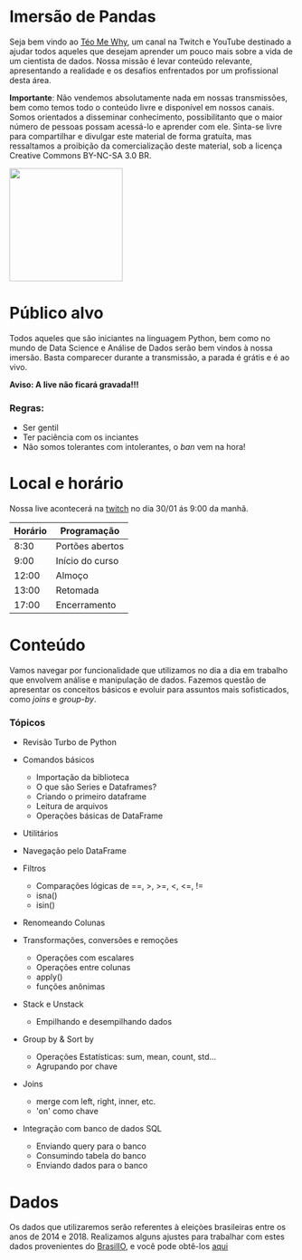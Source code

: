 # Imersão de Pandas

Seja bem vindo ao [Téo Me Why](https://www.twitch.tv/teomewhy), um canal na Twitch e YouTube destinado a ajudar todos aqueles que desejam aprender um pouco mais sobre a vida de um cientista de dados. Nossa missão é levar conteúdo relevante, apresentando a realidade e os desafios enfrentados por um profissional desta área.

**Importante**: Não vendemos absolutamente nada em nossas transmissões, bem como temos todo o conteúdo livre e disponível em nossos canais. Somos orientados a disseminar conhecimento, possibilitanto que o maior número de pessoas possam acessá-lo e aprender com ele. Sinta-se livre para compartilhar e divulgar este material de forma gratuíta, mas ressaltamos a proibição da comercialização deste material, sob a licença Creative Commons BY-NC-SA 3.0 BR.

<img src="https://mirrors.creativecommons.org/presskit/buttons/88x31/png/by-nc-sa.png" alt="" width="200">

# Público alvo

Todos aqueles que são iniciantes na linguagem Python, bem como no mundo de Data Science e Análise de Dados serão bem vindos à nossa imersão. Basta comparecer durante a transmissão, a parada é grátis e é ao vivo.

**Aviso: A live não ficará gravada!!!**

### Regras:
* Ser gentil
* Ter paciência com os inciantes
* Não somos tolerantes com intolerantes, o _ban_ vem na hora!

# Local e horário

Nossa live acontecerá na [twitch](https://www.twitch.tv/teomewhy) no dia 30/01 ás 9:00 da manhã.

| Horário | Programação |
|-|-|
| 8:30 | Portões abertos |
| 9:00 | Início do curso |
| 12:00 | Almoço |
| 13:00 | Retomada |
| 17:00 | Encerramento |


# Conteúdo

Vamos navegar por funcionalidade que utilizamos no dia a dia em trabalho que envolvem análise e manipulação de dados. Fazemos questão de apresentar os conceitos básicos e evoluir para assuntos mais sofisticados, como _joins_ e _group-by_.

### Tópicos

- Revisão Turbo de Python

- Comandos básicos
    - Importação da biblioteca
    - O que são Series e Dataframes?
    - Criando o primeiro dataframe
    - Leitura de arquivos
    - Operações básicas de DataFrame

- Utilitários

- Navegação pelo DataFrame

- Filtros
    - Comparações lógicas de ==, >, >=, <, <=, !=
    - isna()
    - isin()

- Renomeando Colunas

- Transformações, conversões e remoções
    - Operações com escalares
    - Operações entre colunas
    - apply()
    - funções anônimas

- Stack e Unstack
    - Empilhando e desempilhando dados

- Group by & Sort by
    - Operações Estatísticas: sum, mean, count, std...
    - Agrupando por chave

- Joins
    - merge com left, right, inner, etc.
    - 'on' como chave

- Integração com banco de dados SQL
    - Enviando query para o banco
    - Consumindo tabela do banco
    - Enviando dados para o banco

# Dados

Os dados que utilizaremos serão referentes à eleiçòes brasileiras entre os anos de 2014 e 2018. Realizamos alguns ajustes para trabalhar com estes dados provenientes do [BrasilIO](https://brasil.io/dataset/eleicoes-brasil/bens_candidatos/), e você pode obtê-los [aqui](https://github.com/TeoCalvo/imersao-pandas/tree/main/data)
